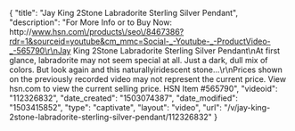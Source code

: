 {
    "title": "Jay King 2Stone Labradorite Sterling Silver Pendant",
    "description": "For More Info or to Buy Now: http:\/\/www.hsn.com\/products\/seo\/8467386?rdr=1&sourceid=youtube&cm_mmc=Social-_-Youtube-_-ProductVideo-_-565790\r\nJay King 2Stone Labradorite Sterling Silver Pendant\nAt first glance, labradorite may not seem special at all. Just a dark, dull mix of colors. But look again and this naturallyiridescent stone...\r\nPrices shown on the previously recorded video may not represent the current price.  View hsn.com to view the current selling price. HSN Item #565790",
    "videoid": "112326832",
    "date_created": "1503074387",
    "date_modified": "1503415852",
    "type": "captivate",
    "layout": "video",
    "url": "\/v\/jay-king-2stone-labradorite-sterling-silver-pendant\/112326832"
}